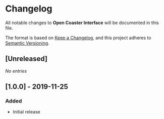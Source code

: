 # Changelog
All notable changes to **Open Coaster Interface** will be documented in this file.

The format is based on [Keep a Changelog](https://keepachangelog.com/en/1.0.0/),
and this project adheres to [Semantic Versioning](https://semver.org/spec/v2.0.0.html).

## [Unreleased]
*No entries* 


## [1.0.0] - 2019-11-25
### Added
- Initial release